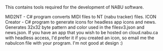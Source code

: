 This contains tools required for the development of NABU software.

MID2NT - C# program converts MIDI files to NT (nabu tracker) files. 
ICON Creator - C# program to generate icons for headless app icons and news. Generates 32x32 byte pattern and color used in the filesv3.json and news.json. If you have an app that you wish to be hosted on cloud.nabu.ca with headless access, I'd prefer it if you created an icon, so email me the nabuIcon file with your program. I'm not good at design :)
